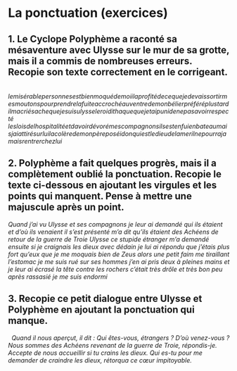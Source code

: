 # La ponctuation (exercices)

## 1. Le Cyclope Polyphème a raconté sa mésaventure avec Ulysse sur le mur de sa grotte, mais il a commis de nombreuses erreurs. Recopie son texte correctement en le corrigeant.
 
*lemisérablepersonnesestbienmoquédemoiilaprofitédecequejedevaissortirmesmoutonspourprendrelafuiteaccrochéauventredemonbélierpréféréplustardilmacriésachequejesuisulysseleroidithaquequejetaipunidenepasavoirrespecté lesloisdelhospitalitéetdavoirdévorémescompagnonsilsestenfuienbateaumaisjaiattirésurluilacolèredemonpèreposéidonquiestledieudelamerilnepourrajamaisrentrerchezlui*
 

## 2. Polyphème a fait quelques progrès, mais il a complètement oublié la ponctuation. Recopie le texte ci-dessous en ajoutant les virgules et les points qui manquent. Pense à mettre une majuscule après un point.

*Quand j’ai vu Ulysse et ses compagnons je leur ai demandé qui ils étaient et d’où ils venaient il s’est présenté m’a dit qu’ils étaient des Achéens de retour de la guerre de Troie Ulysse ce stupide étranger m’a demandé ensuite si je craignais les dieux avec dédain je lui ai répondu que j’étais plus fort qu’eux que je me moquais bien de Zeus alors une petit faim me tiraillant l’estomac je me suis rué sur ses hommes j’en ai pris deux à pleines mains et je leur ai écrasé la tête contre les rochers c’était très drôle et très bon peu après rassasié je me suis endormi*
 

## 3. Recopie ce petit dialogue entre Ulysse et Polyphème en ajoutant la ponctuation qui manque.
 
*Quand il nous aperçut, il dit :*
*Qui êtes-vous, étrangers ? D’où venez-vous ?*
*Nous sommes des Achéens revenant de la guerre de Troie, répondis-je. Accepte de nous accueillir si tu crains les dieux.*
*Qui es-tu pour me demander de craindre les dieux, rétorqua ce cœur impitoyable.*
